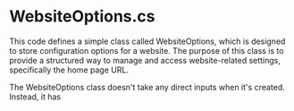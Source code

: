 # WebsiteOptions.cs

This code defines a simple class called WebsiteOptions, which is designed to store configuration options for a website. The purpose of this class is to provide a structured way to manage and access website-related settings, specifically the home page URL.

The WebsiteOptions class doesn't take any direct inputs when it's created. Instead, it has